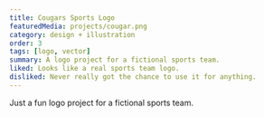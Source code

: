 ```yaml
---
title: Cougars Sports Logo
featuredMedia: projects/cougar.png
category: design + illustration
order: 3
tags: [logo, vector]
summary: A logo project for a fictional sports team.
liked: Looks like a real sports team logo.
disliked: Never really got the chance to use it for anything.
---
```


Just a fun logo project for a fictional sports team.
